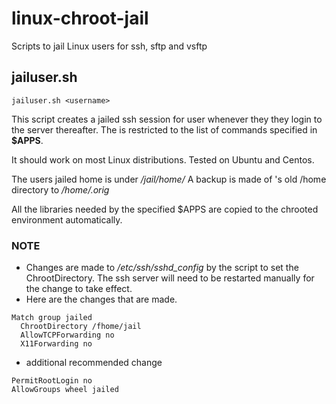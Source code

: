 linux-chroot-jail
=================

Scripts to jail Linux users for ssh, sftp and vsftp

## jailuser.sh

~~~
jailuser.sh <username> 
~~~

This script creates a jailed ssh session for user <username> whenever they
they login to the server thereafter. The <username> is restricted to
the list of commands specified in **$APPS**.

It should work on most Linux distributions.
Tested on Ubuntu and Centos.

The users jailed home is under */jail/home/<username>*
A backup is made of <username>'s old /home directory to */home/<username>.orig*

All the libraries needed by the specified $APPS are copied to the chrooted
environment automatically.

### NOTE
- Changes are made to */etc/ssh/sshd_config* by the script to set the
ChrootDirectory.  The ssh server will need to be restarted manually for
the change to take effect.
- Here are the changes that are made.
```
Match group jailed
  ChrootDirectory /fhome/jail
  AllowTCPForwarding no
  X11Forwarding no
```
- additional recommended change
```
PermitRootLogin no
AllowGroups wheel jailed
```
